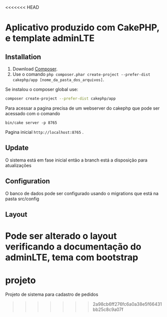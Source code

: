 <<<<<<< HEAD
# Aplicativo produzido com CakePHP, e template adminLTE


## Installation

1. Download [Composer](https://getcomposer.org/doc/00-intro.md).
2. Use o comando  `php composer.phar create-project --prefer-dist cakephp/app [nome_da_pasta_dos_arquivos]`.

Se instalou o composer global use:

```bash
composer create-project --prefer-dist cakephp/app
```


Para acessar a pagina precisa de um webserver do cakephp que pode ser acessado com o comando
```
bin/cake server -p 8765
```

Pagina inicial `http://localhost:8765` .

## Update

O sistema está em fase inicial então a branch está a disposição para atualizações

## Configuration

O banco de dados pode ser configurado usando o migrations que está na pasta src/config

## Layout

Pode ser alterado o layout verificando a documentação do adminLTE, tema com bootstrap
=======
# projeto
Projeto de sistema para cadastro de pedidos
>>>>>>> 2a98cb6ff276fc6a0a38e5f66431bb25c8c9a07f
